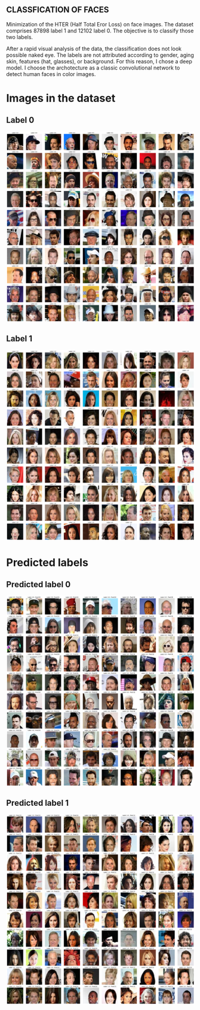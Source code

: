 ## CLASSFICATION OF FACES ## 

Minimization of the HTER (Half Total Eror Loss) on face images.
The dataset comprises 87898 label 1 and 12102 label 0. 
The objective is to classify those two labels. 

After a rapid visual analysis of the data, the classification does not look possible naked eye.
The labels are not attributed according to gender, aging skin, features (hat, glasses), or background.
For this reason, I chose a deep model.
I choose the archotecture as a classic convolutional network to detect human faces in color images.

# Images in the dataset
## Label 0
![Label 0](./Presentation/label_0.png)
## Label 1
![Label 1](./Presentation/label_1.png)

# Predicted labels
## Predicted label 0
![Predicted label 0](./Presentation/prediction_0.png)
## Predicted label 1
![Predicted label 1](./Presentation/prediction_1.png)

